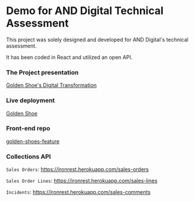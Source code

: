 # Demo for AND Digital Technical Assessment

This project was solely designed and developed for AND Digital's technical assessment.

It has been coded in React and utilized an open API.

### The Project presentation

[Golden Shoe's Digital Transformation](https://docs.google.com/presentation/d/1CwTFIS1MO2ZoPkdZm2qV2RvmL5OsQ0E4fQGXxK8WL9U/edit?usp=sharing)

### Live deployment

[Golden Shoe](https://golden-shoes-feature.netlify.app/my-orders)

### Front-end repo

[golden-shoes-feature](https://github.com/caio-garcia/golden-shoes-feature)

### Collections API

`Sales Orders`: https://ironrest.herokuapp.com/sales-orders

`Sales Order Lines`: https://ironrest.herokuapp.com/sales-lines

`Incidents`: https://ironrest.herokuapp.com/sales-comments

